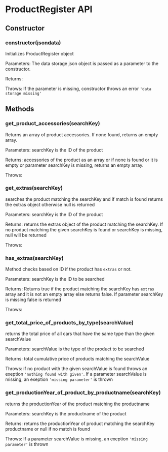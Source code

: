 # ProductRegister API

## Constructor

### **constructor(jsondata)**

Initializes ProductRegister object

Parameters:
The data storage json object is passed as a parameter to the constructor.

Returns:

Throws:
If the parameter is missing, constructor throws an error `'data storage missing'`

## Methods

### **get_product_accessories(searchKey)**

Returns an array of product accessories. If none found, returns an empty array.

Parameters:
searchKey is the ID of the product

Returns:
accessories of the product as an array or if none is found or it is empty or parameter searchKey is missing, returns an empty array.

Throws:

### **get_extras(searchKey)**

searches the product matching the searchKey and if match is found returns the extras object otherwise null is returned

Parameters:
searchKey is the ID of the product

Returns:
returns the extras object of the product matching the searchKey. If no product matching the given searchKey is found or searchKey is missing, null will be returned

Throws:

### **has_extras(searchKey)**

Method checks based on ID if the product has `extras` or not.

Parameters:
searchKey is the ID to be searched

Returns:
Returns true if the product matching the searchKey has `extras` array and it is not an empty array else returns false. If parameter searchKey is missing false is returned

Throws:

### **get_total_price_of_products_by_type(searchValue)**

returns the total price of all cars that have the same type than the given searchValue

Parameters:
searchValue is the type of the product to be searched

Returns:
total cumulative price of products matching the searchValue

Throws:
if no product with the given searchValue is found throws an exeption `'nothing found with given'`. If a parameter searchValue is missing, an exeption `'missing parameter'` is thrown

### **get_productionYear_of_product_by_productname(searchKey)**

returns the productionYear of the product matching the productname

Parameters:
searchKey is the productname of the product

Returns:
returns the productionYear of product matching the searchKey productname or null if no match is found

Throws:
If a parameter searchValue is missing, an exeption `'missing parameter'` is thrown
